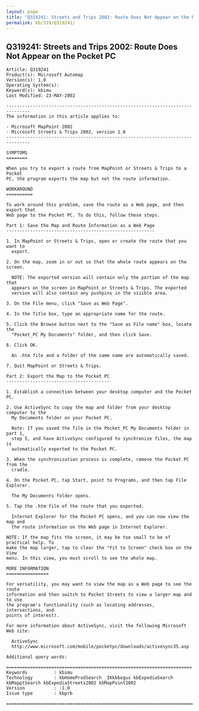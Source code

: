 ```yaml
---
layout: page
title: "Q319241: Streets and Trips 2002: Route Does Not Appear on the Pocket PC"
permalink: kb/319/Q319241/
---
```


## Q319241: Streets and Trips 2002: Route Does Not Appear on the Pocket PC

	Article: Q319241
	Product(s): Microsoft Automap
	Version(s): 1.0
	Operating System(s): 
	Keyword(s): kbimu
	Last Modified: 23-MAY-2002
	
	-------------------------------------------------------------------------------
	The information in this article applies to:
	
	- Microsoft MapPoint 2002 
	- Microsoft Streets & Trips 2002, version 1.0 
	-------------------------------------------------------------------------------
	
	SYMPTOMS
	========
	
	When you try to export a route from MapPoint or Streets & Trips to a Pocket
	PC, the program exports the map but not the route information.
	
	WORKAROUND
	==========
	
	To work around this problem, save the route as a Web page, and then export that
	Web page to the Pocket PC. To do this, follow these steps.
	
	Part 1: Save the Map and Route Information as a Web Page
	--------------------------------------------------------
	
	1. In MapPoint or Streets & Trips, open or create the route that you want to
	  export.
	
	2. On the map, zoom in or out so that the whole route appears on the screen.
	
	  NOTE: The exported version will contain only the portion of the map that
	  appears on the screen in MapPoint or Streets & Trips. The exported
	  version will also contain any pushpins in the visible area.
	
	3. On the File menu, click "Save as Web Page".
	
	4. In the Title box, type an appropriate name for the route.
	
	5. Click the Browse button next to the "Save as File name" box, locate the
	  "Pocket_PC My Documents" folder, and then click Save.
	
	6. Click OK.
	
	  An .htm file and a folder of the same name are automatically saved.
	
	7. Quit MapPoint or Streets & Trips.
	
	Part 2: Export the Map to the Pocket PC
	---------------------------------------
	
	1. Establish a connection between your desktop computer and the Pocket PC.
	
	2. Use ActiveSync to copy the map and folder from your desktop computer to the
	  My Documents folder on your Pocket PC.
	
	  Note: If you saved the file in the Pocket_PC My Documents folder in part 1,
	  step 5, and have ActiveSync configured to synchronize files, the map is
	  automatically exported to the Pocket PC.
	
	3. When the synchronization process is complete, remove the Pocket PC from the
	  cradle.
	
	4. On the Pocket PC, tap Start, point to Programs, and then tap File Explorer.
	
	  The My Documents folder opens.
	
	5. Tap the .htm file of the route that you exported.
	
	  Internet Explorer for the Pocket PC opens, and you can now view the map and
	  the route information on the Web page in Internet Explorer.
	
	NOTE: If the map fits the screen, it may be too small to be of practical help. To
	make the map larger, tap to clear the "Fit to Screen" check box on the View
	menu. In this view, you must scroll to see the whole map.
	
	MORE INFORMATION
	================
	
	For versatility, you may want to view the map as a Web page to see the route
	information and then switch to Pocket Streets to view a larger map and to use
	the program's functionality (such as locating addresses, intersections, and
	points of interest).
	
	For more information about ActiveSync, visit the following Microsoft Web site:
	
	  ActiveSync
	  http://www.microsoft.com/mobile/pocketpc/downloads/activesync35.asp
	
	Additional query words:
	
	======================================================================
	Keywords          : kbimu 
	Technology        : kbHomeProdSearch _IKkbbogus kbExpediaSearch kbMapptSearch kbExpediaStreets2002 kbMapPoint2002
	Version           : :1.0
	Issue type        : kbprb
	
	=============================================================================
	

